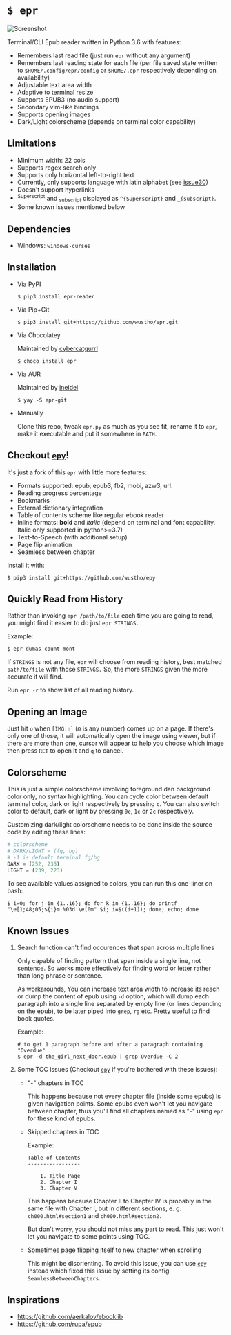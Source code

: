 # `$ epr`

![Screenshot](https://raw.githubusercontent.com/wustho/epr/master/screenshot.png)

Terminal/CLI Epub reader written in Python 3.6 with features:

- Remembers last read file (just run `epr` without any argument)
- Remembers last reading state for each file (per file saved state written to `$HOME/.config/epr/config` or `$HOME/.epr` respectively depending on availability)
- Adjustable text area width
- Adaptive to terminal resize
- Supports EPUB3 (no audio support)
- Secondary vim-like bindings
- Supports opening images
- Dark/Light colorscheme (depends on terminal color capability)

## Limitations

- Minimum width: 22 cols
- Supports regex search only
- Supports only horizontal left-to-right text
- Currently, only supports language with latin alphabet (see [issue30](https://github.com/wustho/epr/issues/30))
- Doesn't support hyperlinks
- <sup>Superscript</sup> and <sub>subscript</sub> displayed as `^{Superscript}` and `_{subscript}`.
- Some known issues mentioned below

## Dependencies

- Windows: `windows-curses`

## Installation

  - Via PyPI

    ```shell
    $ pip3 install epr-reader
    ```

  - Via Pip+Git

    ```shell
    $ pip3 install git+https://github.com/wustho/epr.git
    ```

  - Via Chocolatey

    Maintained by [cybercatgurrl](https://github.com/cybercatgurrl/chocolatey-pkgs/tree/master/epr)

    ```shell
    $ choco install epr
    ```

  - Via AUR

    Maintained by [jneidel](https://aur.archlinux.org/packages/epr-git/)

    ```shell
    $ yay -S epr-git
    ```

  - Manually

    Clone this repo, tweak `epr.py` as much as you see fit, rename it to `epr`, make it executable and put it somewhere in `PATH`.

## Checkout [`epy`](https://github.com/wustho/epy)!

It's just a fork of this `epr` with little more features:

- Formats supported: epub, epub3, fb2, mobi, azw3, url.
- Reading progress percentage
- Bookmarks
- External dictionary integration
- Table of contents scheme like regular ebook reader
- Inline formats: **bold** and _italic_ (depend on terminal and font capability. Italic only supported in python>=3.7)
- Text-to-Speech (with additional setup)
- Page flip animation
- Seamless between chapter

Install it with:

```shell
$ pip3 install git+https://github.com/wustho/epy
```

## Quickly Read from History

Rather than invoking `epr /path/to/file` each time you are going to read, you might find it easier to do just `epr STRINGS.`

Example:

``` shell
$ epr dumas count mont
```

If `STRINGS` is not any file, `epr` will choose from reading history, best matched `path/to/file` with those `STRINGS.` So, the more `STRINGS` given the more accurate it will find.

Run `epr -r` to show list of all reading history.

## Opening an Image

Just hit `o` when `[IMG:n]` (_n_ is any number) comes up on a page. If there's only one of those, it will automatically open the image using viewer, but if there are more than one, cursor will appear to help you choose which image then press `RET` to open it and `q` to cancel.

## Colorscheme

This is just a simple colorscheme involving foreground dan background color only, no syntax highlighting.
You can cycle color between default terminal color, dark or light respectively by pressing `c`.
You can also switch color to default, dark or light by pressing `0c`, `1c` or `2c` respectively.

Customizing dark/light colorscheme needs to be done inside the source code by editing these lines:

```python
# colorscheme
# DARK/LIGHT = (fg, bg)
# -1 is default terminal fg/bg
DARK = (252, 235)
LIGHT = (239, 223)
```

To see available values assigned to colors, you can run this one-liner on bash:

```shell
$ i=0; for j in {1..16}; do for k in {1..16}; do printf "\e[1;48;05;${i}m %03d \e[0m" $i; i=$((i+1)); done; echo; done
```

## Known Issues

1. Search function can't find occurences that span across multiple lines

   Only capable of finding pattern that span inside a single line, not sentence.
   So works more effectively for finding word or letter rather than long phrase or sentence.

   As workarounds, You can increase text area width to increase its reach or dump
   the content of epub using `-d` option, which will dump each paragraph into a single line separated by empty line
   (or lines depending on the epub), to be later piped into `grep`, `rg` etc. Pretty useful to find book quotes.

   Example:

   ```shell
   # to get 1 paragraph before and after a paragraph containing "Overdue"
   $ epr -d the_girl_next_door.epub | grep Overdue -C 2
   ```

2. Some TOC issues (Checkout [`epy`](https://github.com/wustho/epy) if you're bothered with these issues):

   - "-" chapters in TOC

     This happens because not every chapter file (inside some epubs) is given navigation points.
     Some epubs even won't let you navigate between chapter, thus you'll find all chapters named as
     "-" using `epr` for these kind of epubs.

   - Skipped chapters in TOC

     Example:

     ```
     Table of Contents
     -----------------

         1. Title Page
         2. Chapter I
         3. Chapter V
     ```

     This happens because Chapter II to Chapter IV is probably in the same file with Chapter I,
     but in different sections, e. g. `ch000.html#section1` and `ch000.html#section2.`

     But don't worry, you should not miss any part to read. This just won't let you navigate
     to some points using TOC.

   - Sometimes page flipping itself to new chapter when scrolling

     This might be disorienting. To avoid this issue, you can use [`epy`](https://github.com/wustho/epy) instead
     which fixed this issue by setting its config `SeamlessBetweenChapters`.

## Inspirations

- https://github.com/aerkalov/ebooklib
- https://github.com/rupa/epub
